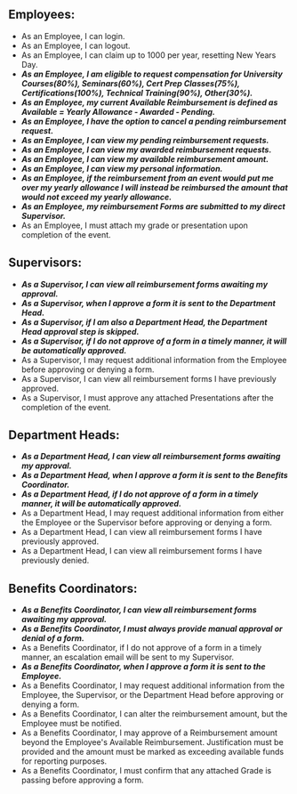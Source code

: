 ## Employees:
* As an Employee, I can login.
* As an Employee, I can logout.
* As an Employee, I can claim up to 1000 per year, resetting New Years Day.
* ***As an Employee, I am eligible to request compensation for University Courses(80%), Seminars(60%), Cert Prep Classes(75%), Certifications(100%), Technical Training(90%), Other(30%).***
* ***As an Employee, my current Available Reimbursement is defined as Available = Yearly Allowance - Awarded - Pending.***
* ***As an Employee, I have the option to cancel a pending reimbursement request.***
* ***As an Employee, I can view my pending reimbursement requests.***
* ***As an Employee, I can view my awarded reimbursement requests.***
* ***As an Employee, I can view my available reimbursement amount.***
* ***As an Employee, I can view my personal information.***
* ***As an Employee, if the reimbursement from an event would put me over my yearly allowance I will instead be reimbursed the amount that would not exceed my yearly allowance.***
* ***As an Employee, my reimbursement Forms are submitted to my direct Supervisor.***
* As an Employee, I must attach my grade or presentation upon completion of the event.

## Supervisors:
* ***As a Supervisor, I can view all reimbursement forms awaiting my approval.***
* ***As a Supervisor, when I approve a form it is sent to the Department Head.***
* ***As a Supervisor, if I am also a Department Head, the Department Head approval step is skipped.***
* ***As a Supervisor, if I do not approve of a form in a timely manner, it will be automatically approved.***
* As a Supervisor, I may request additional information from the Employee before approving or denying a form.
* As a Supervisor, I can view all reimbursement forms I have previously approved.
* As a Supervisor, I must approve any attached Presentations after the completion of the event.

## Department Heads:
* ***As a Department Head, I can view all reimbursement forms awaiting my approval.***
* ***As a Department Head, when I approve a form it is sent to the Benefits Coordinator.***
* ***As a Department Head, if I do not approve of a form in a timely manner, it will be automatically approved.***
* As a Department Head, I may request additional information from either the Employee or the Supervisor before approving or denying a form.
* As a Department Head, I can view all reimbursement forms I have previously approved.
* As a Department Head, I can view all reimbursement forms I have previously denied.

## Benefits Coordinators:
* ***As a Benefits Coordinator, I can view all reimbursement forms awaiting my approval.***
* ***As a Benefits Coordinator, I must always provide manual approval or denial of a form.***
* As a Benefits Coordinator, if I do not approve of a form in a timely manner, an escalation email will be sent to my Supervisor.
* ***As a Benefits Coordinator, when I approve a form it is sent to the Employee.***
* As a Benefits Coordinator, I may request additional information from the Employee, the Supervisor, or the Department Head before approving or denying a form.
* As a Benefits Coordinator, I can alter the reimbursement amount, but the Employee must be notified.
* As a Benefits Coordinator, I may approve of a Reimbursement amount beyond the Employee's Available Reimbursement. Justification must be provided and the amount must be marked as exceeding available funds for reporting purposes.
* As a Benefits Coordinator, I must confirm that any attached Grade is passing before approving a form.